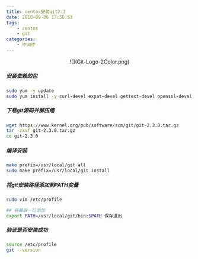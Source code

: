 ```yaml
---
title: centos安装git2.3
date: 2018-09-06 17:56:53
tags:
    - centos
    - git
categories:
    - 中间件
---
```


<center>![](Git-Logo-2Color.png)</center>

##### 安装依赖的包

```bash
sudo yum -y update
sudo yum install -y curl-devel expat-devel gettext-devel openssl-devel zlib-devel gcc perl-ExtUtils-MakeMaker
```

##### 下载git源码并解压缩
```bash
wget https://www.kernel.org/pub/software/scm/git/git-2.3.0.tar.gz
tar -zxvf git-2.3.0.tar.gz
cd git-2.3.0
```
##### 编译安装
```bash
make prefix=/usr/local/git all
sudo make prefix=/usr/local/git install
```
##### 将git安装路径添加到PATH变量
```bash
sudo vim /etc/profile

## 在最后一行添加
export PATH=/usr/local/git/bin:$PATH 保存退出
```
##### 验证是否安装成功
```bash
source /etc/profile
git --version
```


